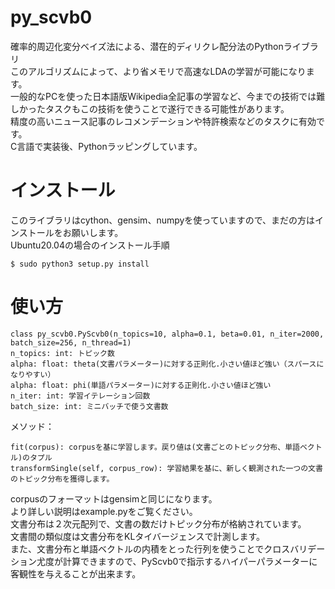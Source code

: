 # py_scvb0
確率的周辺化変分ベイズ法による、潜在的ディリクレ配分法のPythonライブラリ  
このアルゴリズムによって、より省メモリで高速なLDAの学習が可能になります。  
一般的なPCを使った日本語版Wikipedia全記事の学習など、今までの技術では難しかったタスクもこの技術を使うことで遂行できる可能性があります。  
精度の高いニュース記事のレコメンデーションや特許検索などのタスクに有効です。  
C言語で実装後、Pythonラッピングしています。  
# インストール
このライブラリはcython、gensim、numpyを使っていますので、まだの方はインストールをお願いします。  
Ubuntu20.04の場合のインストール手順
```
$ sudo python3 setup.py install 
```
# 使い方
```
class py_scvb0.PyScvb0(n_topics=10, alpha=0.1, beta=0.01, n_iter=2000, batch_size=256, n_thread=1)
n_topics: int: トピック数
alpha: float: theta(文書パラメーター)に対する正則化.小さい値ほど強い（スパースになりやすい）
alpha: float: phi(単語パラメーター)に対する正則化.小さい値ほど強い
n_iter: int: 学習イテレーション回数
batch_size: int: ミニバッチで使う文書数
```
メソッド：
```
fit(corpus): corpusを基に学習します。戻り値は(文書ごとのトピック分布、単語ベクトル)のタプル
transformSingle(self, corpus_row): 学習結果を基に、新しく観測された一つの文書のトピック分布を獲得します。
```
corpusのフォーマットはgensimと同じになります。  
より詳しい説明はexample.pyをご覧ください。  
文書分布は２次元配列で、文書の数だけトピック分布が格納されています。  
文書間の類似度は文書分布をKLタイバージェンスで計測します。  
また、文書分布と単語ベクトルの内積をとった行列を使うことでクロスバリデーション尤度が計算できますので、PyScvb0で指示するハイパーパラメーターに客観性を与えることが出来ます。
